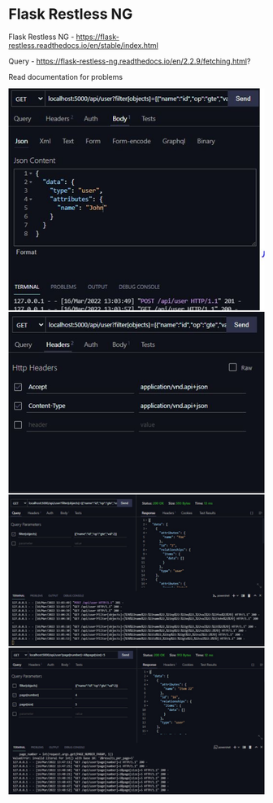 # Flask Restless NG

Flask Restless NG - <https://flask-restless.readthedocs.io/en/stable/index.html>

Query - <https://flask-restless-ng.readthedocs.io/en/2.2.9/fetching.html>?

Read documentation for problems

![body](body.JPG)
![headers](headers.JPG)
![filter_query](filter_query.JPG)
![pagination](pagination.jpg)
